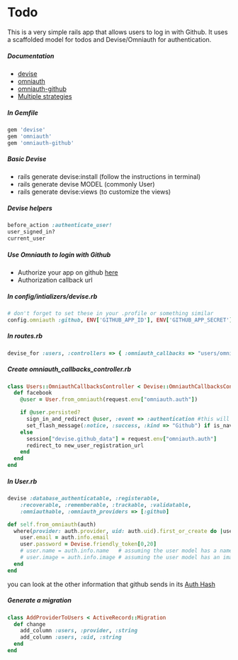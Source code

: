 # Todo

This is a very simple rails app that allows users to log in with Github. It uses a scaffolded model for todos and Devise/Omniauth for authentication.

##### Documentation
* [devise](https://github.com/plataformatec/devise)
* [omniauth](https://github.com/plataformatec/devise/wiki/OmniAuth:-Overview)
* [omniauth-github](https://github.com/intridea/omniauth-github)
* [Multiple strategies](http://sourcey.com/rails-4-omniauth-using-devise-with-twitter-facebook-and-linkedin/)


##### In Gemfile
```ruby
gem 'devise'
gem 'omniauth'
gem 'omniauth-github'
```

##### Basic Devise
* rails generate devise:install (follow the instructions in terminal)
* rails generate devise MODEL (commonly User)
* rails generate devise:views (to customize the views)

##### Devise helpers
```ruby
before_action :authenticate_user!
user_signed_in?
current_user
```

##### Use Omniauth to login with Github
* Authorize your app on github [here](https://github.com/settings/applications/new)
* Authorization callback url

##### In config/intializers/devise.rb
```ruby
# don't forget to set these in your .profile or something similar
config.omniauth :github, ENV['GITHUB_APP_ID'], ENV['GITHUB_APP_SECRET'], scope: 'user,public_repo'
```
##### In routes.rb
```ruby
devise_for :users, :controllers => { :omniauth_callbacks => "users/omniauth_callbacks" }
```
##### Create omniauth_callbacks_controller.rb

```ruby
class Users::OmniauthCallbacksController < Devise::OmniauthCallbacksController
  def facebook
    @user = User.from_omniauth(request.env["omniauth.auth"])

    if @user.persisted?
      sign_in_and_redirect @user, :event => :authentication #this will throw if @user is not activated
      set_flash_message(:notice, :success, :kind => "Github") if is_navigational_format?
    else
      session["devise.github_data"] = request.env["omniauth.auth"]
      redirect_to new_user_registration_url
    end
  end
end
```

##### In User.rb
```ruby
devise :database_authenticatable, :registerable,
    :recoverable, :rememberable, :trackable, :validatable,
    :omniauthable, :omniauth_providers => [:github]

def self.from_omniauth(auth)
  where(provider: auth.provider, uid: auth.uid).first_or_create do |user|
    user.email = auth.info.email
    user.password = Devise.friendly_token[0,20]
    # user.name = auth.info.name   # assuming the user model has a name
    # user.image = auth.info.image # assuming the user model has an image
  end
end
```
you can look at the other information that github sends in its [Auth Hash](https://github.com/intridea/omniauth/wiki/Auth-Hash-Schema)

##### Generate a migration
```ruby
class AddProviderToUsers < ActiveRecord::Migration
  def change
    add_column :users, :provider, :string
    add_column :users, :uid, :string
  end
end
```
